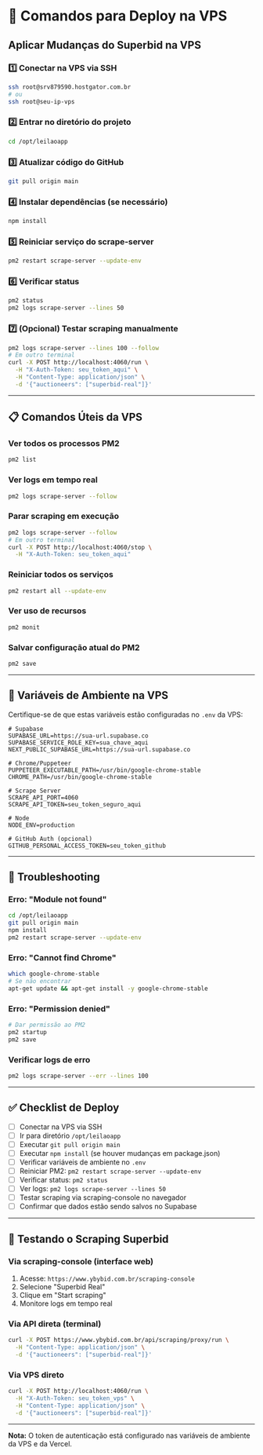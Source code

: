 # 🚀 Comandos para Deploy na VPS

## Aplicar Mudanças do Superbid na VPS

### 1️⃣ Conectar na VPS via SSH
```bash
ssh root@srv879590.hostgator.com.br
# ou
ssh root@seu-ip-vps
```

### 2️⃣ Entrar no diretório do projeto
```bash
cd /opt/leilaoapp
```

### 3️⃣ Atualizar código do GitHub
```bash
git pull origin main
```

### 4️⃣ Instalar dependências (se necessário)
```bash
npm install
```

### 5️⃣ Reiniciar serviço do scrape-server
```bash
pm2 restart scrape-server --update-env
```

### 6️⃣ Verificar status
```bash
pm2 status
pm2 logs scrape-server --lines 50
```

### 7️⃣ (Opcional) Testar scraping manualmente
```bash
pm2 logs scrape-server --lines 100 --follow
# Em outro terminal
curl -X POST http://localhost:4060/run \
  -H "X-Auth-Token: seu_token_aqui" \
  -H "Content-Type: application/json" \
  -d '{"auctioneers": ["superbid-real"]}'
```

---

## 📋 Comandos Úteis da VPS

### Ver todos os processos PM2
```bash
pm2 list
```

### Ver logs em tempo real
```bash
pm2 logs scrape-server --follow
```

### Parar scraping em execução
```bash
pm2 logs scrape-server --follow
# Em outro terminal
curl -X POST http://localhost:4060/stop \
  -H "X-Auth-Token: seu_token_aqui"
```

### Reiniciar todos os serviços
```bash
pm2 restart all --update-env
```

### Ver uso de recursos
```bash
pm2 monit
```

### Salvar configuração atual do PM2
```bash
pm2 save
```

---

## 🔧 Variáveis de Ambiente na VPS

Certifique-se de que estas variáveis estão configuradas no `.env` da VPS:

```env
# Supabase
SUPABASE_URL=https://sua-url.supabase.co
SUPABASE_SERVICE_ROLE_KEY=sua_chave_aqui
NEXT_PUBLIC_SUPABASE_URL=https://sua-url.supabase.co

# Chrome/Puppeteer
PUPPETEER_EXECUTABLE_PATH=/usr/bin/google-chrome-stable
CHROME_PATH=/usr/bin/google-chrome-stable

# Scrape Server
SCRAPE_API_PORT=4060
SCRAPE_API_TOKEN=seu_token_seguro_aqui

# Node
NODE_ENV=production

# GitHub Auth (opcional)
GITHUB_PERSONAL_ACCESS_TOKEN=seu_token_github
```

---

## 🐛 Troubleshooting

### Erro: "Module not found"
```bash
cd /opt/leilaoapp
git pull origin main
npm install
pm2 restart scrape-server --update-env
```

### Erro: "Cannot find Chrome"
```bash
which google-chrome-stable
# Se não encontrar
apt-get update && apt-get install -y google-chrome-stable
```

### Erro: "Permission denied"
```bash
# Dar permissão ao PM2
pm2 startup
pm2 save
```

### Verificar logs de erro
```bash
pm2 logs scrape-server --err --lines 100
```

---

## ✅ Checklist de Deploy

- [ ] Conectar na VPS via SSH
- [ ] Ir para diretório `/opt/leilaoapp`
- [ ] Executar `git pull origin main`
- [ ] Executar `npm install` (se houver mudanças em package.json)
- [ ] Verificar variáveis de ambiente no `.env`
- [ ] Reiniciar PM2: `pm2 restart scrape-server --update-env`
- [ ] Verificar status: `pm2 status`
- [ ] Ver logs: `pm2 logs scrape-server --lines 50`
- [ ] Testar scraping via scraping-console no navegador
- [ ] Confirmar que dados estão sendo salvos no Supabase

---

## 🎯 Testando o Scraping Superbid

### Via scraping-console (interface web)
1. Acesse: `https://www.ybybid.com.br/scraping-console`
2. Selecione "Superbid Real"
3. Clique em "Start scraping"
4. Monitore logs em tempo real

### Via API direta (terminal)
```bash
curl -X POST https://www.ybybid.com.br/api/scraping/proxy/run \
  -H "Content-Type: application/json" \
  -d '{"auctioneers": ["superbid-real"]}'
```

### Via VPS direto
```bash
curl -X POST http://localhost:4060/run \
  -H "X-Auth-Token: seu_token_vps" \
  -H "Content-Type: application/json" \
  -d '{"auctioneers": ["superbid-real"]}'
```

---

**Nota:** O token de autenticação está configurado nas variáveis de ambiente da VPS e da Vercel.



